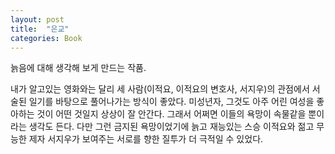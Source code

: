 ```yaml
---
layout: post
title:  "은교"
categories: Book
---
```


늙음에 대해 생각해 보게 만드는 작품.

내가 알고있는 영화와는 달리 세 사람(이적요, 이적요의 변호사, 서지우)의 관점에서 서술된 일기를 바탕으로 풀어나가는 방식이 좋았다. 미성년자, 그것도 아주 어린 여성을 좋아하는 것이 어떤 것일지 상상이 잘 안간다. 그래서 어쩌면 이들의 욕망이 속물같을 뿐이라는 생각도 든다. 다만 그런 금지된 욕망이었기에 늙고 재능있는 스승 이적요와 젊고 무능한 제자 서지우가 보여주는 서로를 향한 질투가 더 극적일 수 있었다.